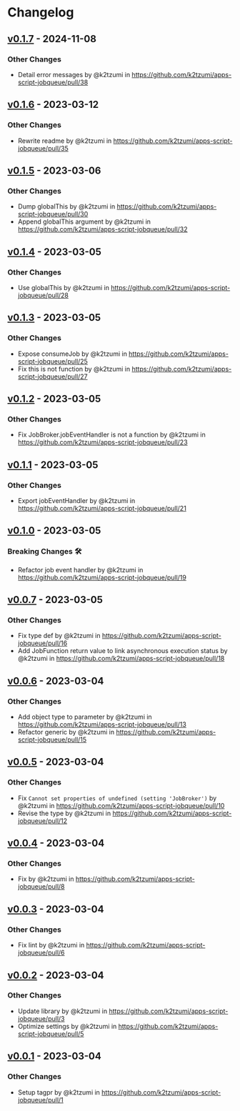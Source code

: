 # Changelog

## [v0.1.7](https://github.com/k2tzumi/apps-script-jobqueue/compare/v0.1.6...v0.1.7) - 2024-11-08
### Other Changes
- Detail error messages by @k2tzumi in https://github.com/k2tzumi/apps-script-jobqueue/pull/38

## [v0.1.6](https://github.com/k2tzumi/apps-script-jobqueue/compare/v0.1.5...v0.1.6) - 2023-03-12
### Other Changes
- Rewrite readme by @k2tzumi in https://github.com/k2tzumi/apps-script-jobqueue/pull/35

## [v0.1.5](https://github.com/k2tzumi/apps-script-jobqueue/compare/v0.1.4...v0.1.5) - 2023-03-06
### Other Changes
- Dump globalThis by @k2tzumi in https://github.com/k2tzumi/apps-script-jobqueue/pull/30
- Append globalThis argument by @k2tzumi in https://github.com/k2tzumi/apps-script-jobqueue/pull/32

## [v0.1.4](https://github.com/k2tzumi/apps-script-jobqueue/compare/v0.1.3...v0.1.4) - 2023-03-05
### Other Changes
- Use globalThis by @k2tzumi in https://github.com/k2tzumi/apps-script-jobqueue/pull/28

## [v0.1.3](https://github.com/k2tzumi/apps-script-jobqueue/compare/v0.1.2...v0.1.3) - 2023-03-05
### Other Changes
- Expose consumeJob by @k2tzumi in https://github.com/k2tzumi/apps-script-jobqueue/pull/25
- Fix this is not function by @k2tzumi in https://github.com/k2tzumi/apps-script-jobqueue/pull/27

## [v0.1.2](https://github.com/k2tzumi/apps-script-jobqueue/compare/v0.1.1...v0.1.2) - 2023-03-05
### Other Changes
- Fix JobBroker.jobEventHandler is not a function by @k2tzumi in https://github.com/k2tzumi/apps-script-jobqueue/pull/23

## [v0.1.1](https://github.com/k2tzumi/apps-script-jobqueue/compare/v0.1.0...v0.1.1) - 2023-03-05
### Other Changes
- Export jobEventHandler by @k2tzumi in https://github.com/k2tzumi/apps-script-jobqueue/pull/21

## [v0.1.0](https://github.com/k2tzumi/apps-script-jobqueue/compare/v0.0.7...v0.1.0) - 2023-03-05
### Breaking Changes 🛠
- Refactor job event handler by @k2tzumi in https://github.com/k2tzumi/apps-script-jobqueue/pull/19

## [v0.0.7](https://github.com/k2tzumi/apps-script-jobqueue/compare/v0.0.6...v0.0.7) - 2023-03-05
### Other Changes
- Fix type def by @k2tzumi in https://github.com/k2tzumi/apps-script-jobqueue/pull/16
- Add JobFunction return value to link asynchronous execution status by @k2tzumi in https://github.com/k2tzumi/apps-script-jobqueue/pull/18

## [v0.0.6](https://github.com/k2tzumi/apps-script-jobqueue/compare/v0.0.5...v0.0.6) - 2023-03-04
### Other Changes
- Add object type to parameter by @k2tzumi in https://github.com/k2tzumi/apps-script-jobqueue/pull/13
- Refactor generic by @k2tzumi in https://github.com/k2tzumi/apps-script-jobqueue/pull/15

## [v0.0.5](https://github.com/k2tzumi/apps-script-jobqueue/compare/v0.0.4...v0.0.5) - 2023-03-04
### Other Changes
- Fix `Cannot set properties of undefined (setting 'JobBroker')` by @k2tzumi in https://github.com/k2tzumi/apps-script-jobqueue/pull/10
- Revise the type by @k2tzumi in https://github.com/k2tzumi/apps-script-jobqueue/pull/12

## [v0.0.4](https://github.com/k2tzumi/apps-script-jobqueue/compare/v0.0.3...v0.0.4) - 2023-03-04
### Other Changes
- Fix by @k2tzumi in https://github.com/k2tzumi/apps-script-jobqueue/pull/8

## [v0.0.3](https://github.com/k2tzumi/apps-script-jobqueue/compare/v0.0.2...v0.0.3) - 2023-03-04
### Other Changes
- Fix lint by @k2tzumi in https://github.com/k2tzumi/apps-script-jobqueue/pull/6

## [v0.0.2](https://github.com/k2tzumi/apps-script-jobqueue/compare/v0.0.1...v0.0.2) - 2023-03-04
### Other Changes
- Update library by @k2tzumi in https://github.com/k2tzumi/apps-script-jobqueue/pull/3
- Optimize settings by @k2tzumi in https://github.com/k2tzumi/apps-script-jobqueue/pull/5

## [v0.0.1](https://github.com/k2tzumi/apps-script-jobqueue/commits/v0.0.1) - 2023-03-04
### Other Changes
- Setup tagpr by @k2tzumi in https://github.com/k2tzumi/apps-script-jobqueue/pull/1
